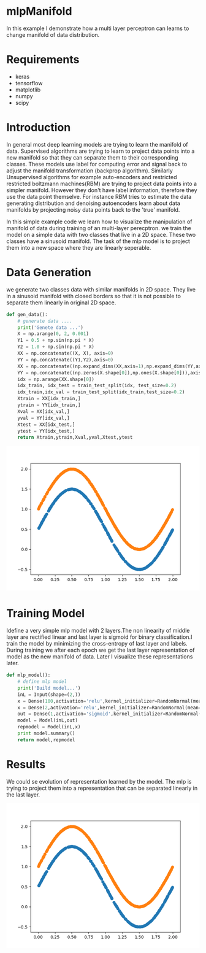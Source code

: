 # mlpManifold
In this example I demonstrate how a multi layer perceptron can learns to change manifold of data distribution.
 
# Requirements
* keras
* tensorflow
* matplotlib
* numpy
* scipy
 
 
 
# Introduction
In general most deep learning models are trying to learn the manifold of data. Supervised algorithms are trying to learn to project data points into a new manifold so that they can separate them to their corresponding classes. These models use label for computing error and signal back to adjust the manifold transformation (backprop algorithm). Similarly Unsupervised algorithms for example auto-encoders and restricted restricted boltzmann machines(RBM) are trying to project data points into a simpler manifold. However they don't have label information, therefore they use the data point themselve. For instance RBM tries to estimate the data generating distribution and denoising autoencoders learn about data manifolds by projecting noisy data points back to the 'true' manifold. 

In this simple example code we learn how to visualize the manipulation of manifold of data during training of an multi-layer perecptron. we train the model on a simple data with two classes that live in a 2D space. These two classes have a sinusoid manifold. The task of the mlp model is to project them into a new space where they are linearly seperable. 
 
# Data Generation
we generate two classes data with similar manifolds in 2D space. They live in a sinusoid manifold with closed borders so that it is not possible to separate them linearly in original 2D space.
``` python
def gen_data():
    # generate data ....
    print('Genete data ...')
    X = np.arange(0, 2, 0.001)
    Y1 = 0.5 + np.sin(np.pi * X)
    Y2 = 1.0 + np.sin(np.pi * X)
    XX = np.concatenate((X, X), axis=0)
    YY = np.concatenate((Y1,Y2),axis=0)
    XX = np.concatenate((np.expand_dims(XX,axis=1),np.expand_dims(YY,axis=1)),axis=1)
    YY = np.concatenate((np.zeros(X.shape[0]),np.ones(X.shape[0])),axis=0)
    idx = np.arange(XX.shape[0])
    idx_train, idx_test = train_test_split(idx, test_size=0.2)
    idx_train,idx_val = train_test_split(idx_train,test_size=0.2)
    Xtrain = XX[idx_train,]
    ytrain = YY[idx_train,]
    Xval = XX[idx_val,]
    yval = YY[idx_val,]
    Xtest = XX[idx_test,]
    ytest = YY[idx_test,]
    return Xtrain,ytrain,Xval,yval,Xtest,ytest
```
<p align="center">
  <img "Original 2D space of data with sinusoid manifold." src="frames/0.png" />
</p>
 
# Training Model
Idefine a very simple mlp model with 2 layers.The non linearity of middle layer are rectified linear and last layer is sigmoid for binary classification.I train the model by minimizing the cross-entropy of last layer and labels. During training we after each epoch we get the last layer representation of model as the new manifold of data. Later I visualize these representations later.
 
``` python
def mlp_model():
    # define mlp model
    print('Build model...')
    inL = Input(shape=(2,))
    x = Dense(100,activation='relu',kernel_initializer=RandomNormal(mean=0.0, stddev=0.01, seed=77))(inL)
    x = Dense(2,activation='relu',kernel_initializer=RandomNormal(mean=0.0, stddev=0.01, seed=77))(x)
    out = Dense(1,activation='sigmoid',kernel_initializer=RandomNormal(mean=0.0, stddev=0.01, seed=77))(x)
    model = Model(inL,out)
    repmodel = Model(inL,x)
    print model.summary()
    return model,repmodel
```
 
# Results
We could se evolution of representation learned by the model. The mlp is trying to project them into a representation that can be separated linearly in the last layer.
<p align="center">
  <img "Original 2D space of data with sinusoid manifold." src="frames/manifold.gif" />
</p>
 
 
 
